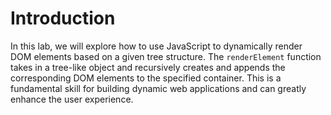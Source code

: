 # Introduction

In this lab, we will explore how to use JavaScript to dynamically render DOM elements based on a given tree structure. The `renderElement` function takes in a tree-like object and recursively creates and appends the corresponding DOM elements to the specified container. This is a fundamental skill for building dynamic web applications and can greatly enhance the user experience.
